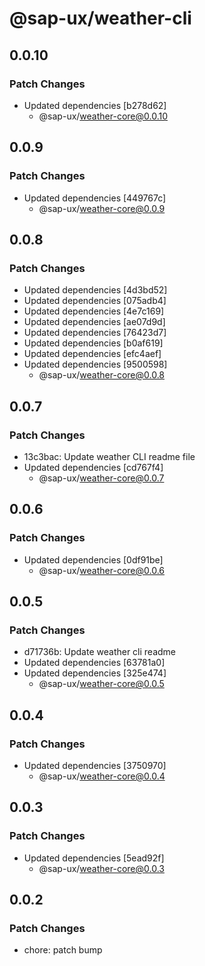 # @sap-ux/weather-cli

## 0.0.10

### Patch Changes

-   Updated dependencies [b278d62]
    -   @sap-ux/weather-core@0.0.10

## 0.0.9

### Patch Changes

-   Updated dependencies [449767c]
    -   @sap-ux/weather-core@0.0.9

## 0.0.8

### Patch Changes

-   Updated dependencies [4d3bd52]
-   Updated dependencies [075adb4]
-   Updated dependencies [4e7c169]
-   Updated dependencies [ae07d9d]
-   Updated dependencies [76423d7]
-   Updated dependencies [b0af619]
-   Updated dependencies [efc4aef]
-   Updated dependencies [9500598]
    -   @sap-ux/weather-core@0.0.8

## 0.0.7

### Patch Changes

-   13c3bac: Update weather CLI readme file
-   Updated dependencies [cd767f4]
    -   @sap-ux/weather-core@0.0.7

## 0.0.6

### Patch Changes

-   Updated dependencies [0df91be]
    -   @sap-ux/weather-core@0.0.6

## 0.0.5

### Patch Changes

-   d71736b: Update weather cli readme
-   Updated dependencies [63781a0]
-   Updated dependencies [325e474]
    -   @sap-ux/weather-core@0.0.5

## 0.0.4

### Patch Changes

-   Updated dependencies [3750970]
    -   @sap-ux/weather-core@0.0.4

## 0.0.3

### Patch Changes

-   Updated dependencies [5ead92f]
    -   @sap-ux/weather-core@0.0.3

## 0.0.2

### Patch Changes

-   chore: patch bump
